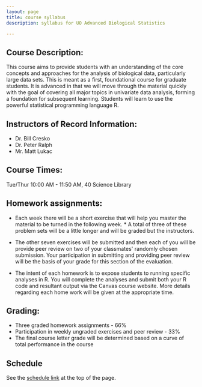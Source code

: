 ```yaml
---
layout: page
title: course syllabus
description: syllabus for UO Advanced Biological Statistics

---
```


## Course Description:

This course aims to provide students with an understanding of the core concepts
and approaches for the analysis of biological data, particularly large data
sets. This is meant as a first, foundational course for graduate students. It
is advanced in that we will move through the material quickly with the goal of
covering all major topics in univariate data analysis, forming a foundation for
subsequent learning. Students will learn to use the powerful statistical
programming language R.

## Instructors of Record Information:

- Dr. Bill Cresko
- Dr. Peter Ralph
- Mr. Matt Lukac

## Course Times:

Tue/Thur 10:00 AM - 11:50 AM, 40 Science Library


## Homework assignments:

* Each week there will be a short exercise that will help you master the material to be turned in the following week. * A total of three of these problem sets will be a little longer and will be graded but the instructors.

* The other seven exercises will be submitted and then each of you will be provide peer review on two of your classmates' randomly chosen submission. Your participation in submitting and providing peer review will be the basis of your grade for this section of the evaluation.

* The intent of each homework is to expose students to running specific analyses in R. You will complete the analyses and submit both your R code and resultant output via the Canvas course website. More details regarding each home work will be given at the appropriate time.

## Grading:

* Three graded homework assignments - 66%
* Participation in weekly ungraded exercises and peer review - 33%
* The final course letter grade will be determined based on a curve of total performance in the course


## Schedule

See the [schedule link](pages/schedule.html) at the top of the page.
